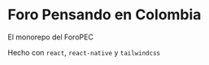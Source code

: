 # Foro Pensando en Colombia

El monorepo del ForoPEC

Hecho con `react`, `react-native` y `tailwindcss`

